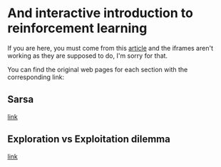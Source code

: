# And interactive introduction to reinforcement learning

If you are here, you must come from this [article](https://charlycst.github.io/an-animated-introduction-to-rl) and the iframes aren't working as they are supposed to do, I'm sorry for that.

You can find the original web pages for each section with the corresponding link:

## Sarsa

[link](https://charlycst.github.io/mario_rl/small)

## Exploration vs Exploitation dilemma

[link](https://charlycst.github.io/mario_rl/small)
